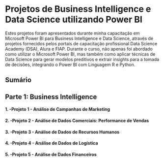 # Projetos de Business Intelligence e Data Science utilizando Power BI

Estes projetos foram apresentados durante minha capacitação em Microsoft Power BI para Business Intelligence e Data Science, através de projetos fornecidos pelos portais de capacitação profissional Data Science Academy (DSA), Alura e FIAP. Durante o curso, não apenas foi abordado como utilizar o Microsoft Power BI, mas também como aplicar técnicas de Data Science para gerar modelos preditivos e extrair insights para a tomada de decisões, integrando o Power BI com Linguagem R e Python.

## Sumário

## Parte 1: Business Intelligence

#### 1. -Projeto 1 - Análise de Campanhas de Marketing
#### 2. -Projeto 2 - Análise de Dados Comerciais: Performance de Vendas
#### 3. -Projeto 3 - Análise de Dados de Recursos Humanos
#### 4. -Projeto 4 - Análise de Dados de Logística
#### 5. -Projeto 5 - Análise de Dados Financeiros

